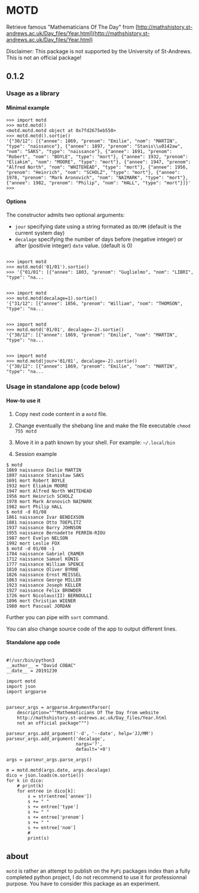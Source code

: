 # MOTD

Retrieve famous "Mathematicians Of The Day" from 
[http://mathshistory.st-andrews.ac.uk/Day_files/Year.html](http://mathshistory.st-andrews.ac.uk/Day_files/Year.html)

Disclaimer: This package is not supported by the University of St-Andrews. This is not an official package!

## 0.1.2

### Usage as a library

#### Minimal example

``` python3
>>> import motd
>>> motd.motd()
<motd.motd.motd object at 0x7fd2675eb550>
>>> motd.motd().sortie()
'{"30/12": [{"annee": 1869, "prenom": "Emilie", "nom": "MARTIN", "type": "naissance"}, {"annee": 1897, "prenom": "Stanis\\u0142aw", "nom": "SAKS", "type": "naissance"}, {"annee": 1691, "prenom": "Robert", "nom": "BOYLE", "type": "mort"}, {"annee": 1932, "prenom": "Eliakim", "nom": "MOORE", "type": "mort"}, {"annee": 1947, "prenom": "Alfred North", "nom": "WHITEHEAD", "type": "mort"}, {"annee": 1956, "prenom": "Heinrich", "nom": "SCHOLZ", "type": "mort"}, {"annee": 1978, "prenom": "Mark Aronovich", "nom": "NAIMARK", "type": "mort"}, {"annee": 1982, "prenom": "Philip", "nom": "HALL", "type": "mort"}]}'
>>> 

```

#### Options

The constructor admits two optional arguments:

* `jour` specifying date using a string formated as `DD/MM`
  (default is the current system day)
* `decalage` specifying the number of days before (negative
  integer) or after (positivie integer) `date` value. (default is
  0)


``` python3

>>> import motd
>>> motd.motd('01/01').sortie()
>>> '{"01/01": [{"annee": 1803, "prenom": "Guglielmo", "nom": "LIBRI", "type": "na...

```

``` python3

>>> import motd
>>> motd.motd(decalage=1).sortie()
'{"31/12": [{"annee": 1856, "prenom": "William", "nom": "THOMSON", "type": "na...

```

``` python3

>>> import motd
>>> motd.motd('01/01', decalage=-2).sortie()
'{"30/12": [{"annee": 1869, "prenom": "Emilie", "nom": "MARTIN", "type": "na...

```

``` python3

>>> import motd
>>> motd.motd(jour='01/01', decalage=-2).sortie()
'{"30/12": [{"annee": 1869, "prenom": "Emilie", "nom": "MARTIN", "type": "na...

```



### Usage in standalone app (code below)

#### How-to use it

1. Copy next code content in a `motd` file.

2. Change eventually the shebang line and make the file executable
`chmod 755 motd`

3. Move it in a path known by your shell. For example: `~/.local/bin`

4. Session example

``` console
$ motd
1869 naissance Emilie MARTIN
1897 naissance Stanisław SAKS
1691 mort Robert BOYLE
1932 mort Eliakim MOORE
1947 mort Alfred North WHITEHEAD
1956 mort Heinrich SCHOLZ
1978 mort Mark Aronovich NAIMARK
1982 mort Philip HALL
$ motd -d 01/08
1861 naissance Ivar BENDIXSON
1881 naissance Otto TOEPLITZ
1937 naissance Barry JOHNSON
1955 naissance Bernadette PERRIN-RIOU
1987 mort Evelyn NELSON
1992 mort Leslie FOX
$ motd -d 01/08 -1
1704 naissance Gabriel CRAMER
1712 naissance Samuel KÖNIG
1777 naissance William SPENCE
1810 naissance Oliver BYRNE
1826 naissance Ernst MEISSEL
1863 naissance George MILLER
1923 naissance Joseph KELLER
1927 naissance Felix BROWDER
1726 mort Nicolaus(II) BERNOULLI
1896 mort Christian WIENER
1980 mort Pascual JORDAN

```

Further you can pipe with `sort` command.

You can also change source code of the app to output different
lines.


#### Standalone app code

``` python3

#!/usr/bin/python3
__author__ = "David COBAC"
__date__ = 20191230

import motd
import json
import argparse


parseur_args = argparse.ArgumentParser(
    description="""Mathematicians Of The Day from website
    http://mathshistory.st-andrews.ac.uk/Day_files/Year.html
    not an official package""")

parseur_args.add_argument('-d', '--date', help='JJ/MM')
parseur_args.add_argument('decalage',
                          nargs='?',
                          default='+0')

args = parseur_args.parse_args()

m = motd.motd(args.date, args.decalage)
dico = json.loads(m.sortie())
for k in dico:
    # print(k)
    for entree in dico[k]:
        s = str(entree['annee'])
        s += " "
        s += entree['type']
        s += " "
        s += entree['prenom']
        s += " "
        s += entree['nom']
        #
        print(s)

```

## about

`motd` is rather an attempt to publish on the `PyPi` packages
index than a fully completed python project, I do not recommend
to use it for professionnal purpose. You have to consider this
package as an experiment.
